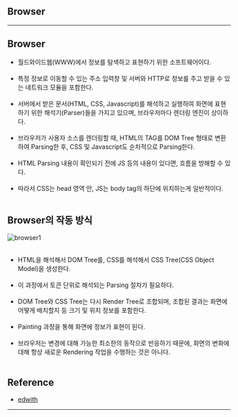 Browser
-------

---

Browser
-------

-	월드와이드웹(WWW)에서 정보를 탐색하고 표현하기 위한 소프트웨어이다.<br><br>
-	특정 정보로 이동할 수 있는 주소 입력창 및 서버와 HTTP로 정보를 주고 받을 수 있는 네트워크 모듈을 포함한다.<br><br>
-	서버에서 받은 문서(HTML, CSS, Javascript)를 해석하고 실행하여 화면에 표현하기 위한 해석기(Parser)들을 가지고 있으며, 브라우저마다 렌더링 엔진이 상이하다.<br><br>
-	브라우저가 사용자 소스를 렌더링할 때, HTML의 TAG를 DOM Tree 형태로 변환하여 Parsing한 후, CSS 및 Javascript도 순차적으로 Parsing한다.<br><br>
-	HTML Parsing 내용이 확인되기 전에 JS 등의 내용이 있다면, 흐름을 방해할 수 있다.<br><br>
-	따라서 CSS는 head 영역 안, JS는 body tag의 하단에 위치하는게 일반적이다.<br><br>

Browser의 작동 방식
-------------------

![browser1](https://user-images.githubusercontent.com/56240505/69651200-12dec080-10b3-11ea-9c16-03309f84d114.png)<br><br>

-	HTML을 해석해서 DOM Tree를, CSS를 해석해서 CSS Tree(CSS Object Model)을 생성한다.<br><br>
-	이 과정에서 토큰 단위로 해석되는 Parsing 절차가 필요하다.<br><br>
-	DOM Tree와 CSS Tree는 다시 Render Tree로 조합되며, 조합된 결과는 화면에 어떻게 배치할지 등 크기 및 위치 정보를 포함한다.<br><br>
-	Painting 과정을 통해 화면에 정보가 표현이 된다.<br><br>
-	브라우저는 변경에 대해 가능한 최소한의 동작으로 반응하기 때문에, 화면의 변화에 대해 항상 새로운 Rendering 작업을 수행하는 것은 아니다.<br><br>

Reference
---------

-	[edwith](https://www.edwith.org/boostcourse-web/lecture/16663/)

---
